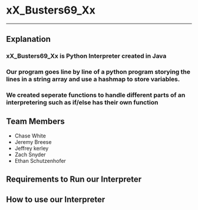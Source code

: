 # xX_Busters69_Xx
---

## Explanation
### xX_Busters69_Xx is Python Interpreter created in Java
### Our program goes line by line of a python program storying the lines in a string array and use a hashmap to store variables.
### We created seperate functions to handle different parts of an interpretering such as if/else has their own function

## Team Members
* Chase White
* Jeremy Breese
* Jeffrey kerley
* Zach Snyder
* Ethan Schutzenhofer

## Requirements to Run our Interpreter

## How to use our Interpreter

